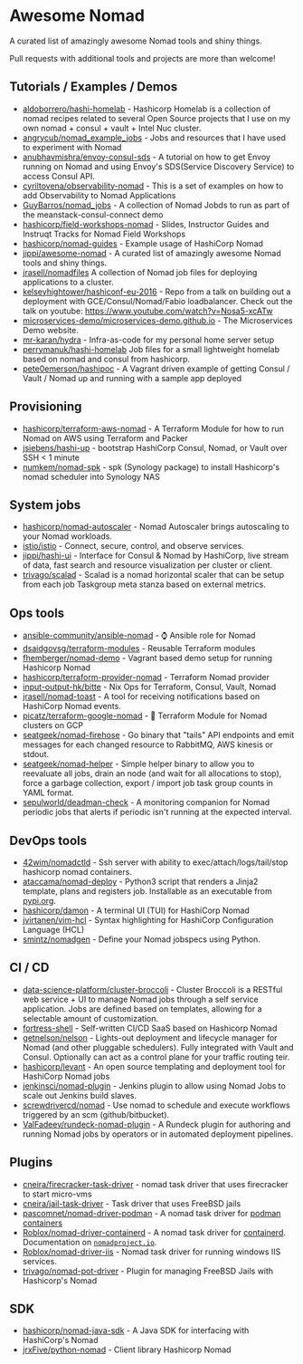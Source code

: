 # Awesome Nomad

A curated list of amazingly awesome Nomad tools and shiny things.

Pull requests with additional tools and projects are more than welcome!

## Tutorials / Examples / Demos

- [aldoborrero/hashi-homelab](https://github.com/aldoborrero/hashi-homelab) - Hashicorp Homelab is a collection of nomad recipes related to several Open Source projects that I use on my own nomad + consul + vault + Intel Nuc cluster.
- [angrycub/nomad_example_jobs](https://github.com/angrycub/nomad_example_jobs) - Jobs and resources that I have used to experiment with Nomad
- [anubhavmishra/envoy-consul-sds](https://github.com/anubhavmishra/envoy-consul-sds) - A tutorial on how to get Envoy running on Nomad and using Envoy's SDS(Service Discovery Service) to access Consul API.
- [cyriltovena/observability-nomad](https://github.com/cyriltovena/observability-nomad) - This is a set of examples on how to add Observability to Nomad Applications
- [GuyBarros/nomad_jobs](https://github.com/GuyBarros/nomad_jobs) - A collection of Nomad Jobds to run as part of the meanstack-consul-connect demo
- [hashicorp/field-workshops-nomad](https://github.com/hashicorp/field-workshops-nomad) - Slides, Instructor Guides and Instruqt Tracks for Nomad Field Workshops
- [hashicorp/nomad-guides](https://github.com/hashicorp/nomad-guides) - Example usage of HashiCorp Nomad
- [jippi/awesome-nomad](https://github.com/jippi/awesome-nomad) - A curated list of amazingly awesome Nomad tools and shiny things.
- [jrasell/nomadfiles](https://github.com/jrasell/nomadfiles) A collection of Nomad job files for deploying applications to a cluster.
- [kelseyhightower/hashiconf-eu-2016](https://github.com/kelseyhightower/hashiconf-eu-2016) - Repo from a talk on building out a deployment with GCE/Consul/Nomad/Fabio loadbalancer. Check out the talk on youtube: https://www.youtube.com/watch?v=Nosa5-xcATw
- [microservices-demo/microservices-demo.github.io](https://github.com/microservices-demo/microservices-demo.github.io) - The Microservices Demo website.
- [mr-karan/hydra](https://github.com/mr-karan/hydra) - Infra-as-code for my personal home server setup
- [perrymanuk/hashi-homelab](https://github.com/perrymanuk/hashi-homelab) Job files for a small lightweight homelab based on nomad and consul from hashicorp.
- [pete0emerson/hashipoc](https://github.com/pete0emerson/hashipoc) - A Vagrant driven example of getting Consul / Vault / Nomad up and running with a sample app deployed

## Provisioning

- [hashicorp/terraform-aws-nomad](https://github.com/hashicorp/terraform-aws-nomad) - A Terraform Module for how to run Nomad on AWS using Terraform and Packer
- [jsiebens/hashi-up](https://github.com/jsiebens/hashi-up) - bootstrap HashiCorp Consul, Nomad, or Vault over SSH < 1 minute
- [numkem/nomad-spk](https://github.com/numkem/nomad-spk) - spk (Synology package) to install Hashicorp's nomad scheduler into Synology NAS

## System jobs

- [hashicorp/nomad-autoscaler](https://github.com/hashicorp/nomad-autoscaler) - Nomad Autoscaler brings autoscaling to your Nomad workloads.
- [istio/istio](https://github.com/istio/istio) - Connect, secure, control, and observe services.
- [jippi/hashi-ui](https://github.com/jippi/hashi-ui) - Interface for Consul & Nomad by HashiCorp, live stream of data, fast search and resource visualization per cluster or client.
- [trivago/scalad](https://github.com/trivago/scalad) - Scalad is a nomad horizontal scaler that can be setup from each job Taskgroup meta stanza based on external metrics.

## Ops tools

- [ansible-community/ansible-nomad](https://github.com/ansible-community/ansible-nomad) - :watch: Ansible role for Nomad
- [dsaidgovsg/terraform-modules](https://github.com/dsaidgovsg/terraform-modules) - Reusable Terraform modules
- [fhemberger/nomad-demo](https://github.com/fhemberger/nomad-demo) - Vagrant based demo setup for running Hashicorp Nomad
- [hashicorp/terraform-provider-nomad](https://github.com/hashicorp/terraform-provider-nomad) - Terraform Nomad provider
- [input-output-hk/bitte](https://github.com/input-output-hk/bitte) - Nix Ops for Terraform, Consul, Vault, Nomad
- [jrasell/nomad-toast](https://github.com/jrasell/nomad-toast) - A tool for receiving notifications based on HashiCorp Nomad events.
- [picatz/terraform-google-nomad](https://github.com/picatz/terraform-google-nomad) - 📗 Terraform Module for Nomad clusters on GCP
- [seatgeek/nomad-firehose](https://github.com/seatgeek/nomad-firehose) - Go binary that "tails" API endpoints and emit messages for each changed resource to RabbitMQ, AWS kinesis or stdout.
- [seatgeek/nomad-helper](https://github.com/seatgeek/nomad-helper) - Simple helper binary to allow you to reevaluate all jobs, drain an node (and wait for all allocations to stop), force a garbage collection, export / import job task group counts in YAML format.
- [sepulworld/deadman-check](https://github.com/sepulworld/deadman-check) - A monitoring companion for Nomad periodic jobs that alerts if periodic isn't running at the expected interval.

## DevOps tools

- [42wim/nomadctld](https://github.com/42wim/nomadctld) - Ssh server with ability to exec/attach/logs/tail/stop hashicorp nomad containers.
- [ataccama/nomad-deploy](https://github.com/ataccama/nomad-deploy) - Python3 script that renders a Jinja2 template, plans and registers job. Installable as an executable from [pypi.org](https://pypi.org/project/nomad-deploy/).
- [hashicorp/damon](https://github.com/hashicorp/damon) - A terminal UI (TUI) for HashiCorp Nomad
- [jvirtanen/vim-hcl](https://github.com/jvirtanen/vim-hcl) - Syntax highlighting for HashiCorp Configuration Language (HCL)
- [smintz/nomadgen](https://github.com/smintz/nomadgen) - Define your Nomad jobspecs using Python.

## CI / CD

- [data-science-platform/cluster-broccoli](https://github.com/data-science-platform/cluster-broccoli) - Cluster Broccoli is a RESTful web service + UI to manage Nomad jobs through a self service application. Jobs are defined based on templates, allowing for a selectable amount of customization.
- [fortress-shell](https://github.com/fortress-shell/fortress-shell) - Self-written CI/CD SaaS based on Hashicorp Nomad
- [getnelson/nelson](https://getnelson.io/) - Lights-out deployment and lifecycle manager for Nomad (and other pluggable schedulers). Fully integrated with Vault and Consul. Optionally can act as a control plane for your traffic routing teir.
- [hashicorp/levant](https://github.com/hashicorp/levant) - An open source templating and deployment tool for HashiCorp Nomad jobs
- [jenkinsci/nomad-plugin](https://github.com/jenkinsci/nomad-plugin) - Jenkins plugin to allow using Nomad Jobs to scale out Jenkins build slaves.
- [screwdrivercd/nomad](http://screwdriver.cd/) - Use nomad to schedule and execute workflows triggered by an scm (github/bitbucket).
- [ValFadeev/rundeck-nomad-plugin](https://github.com/ValFadeev/rundeck-nomad-plugin) - A Rundeck plugin for authoring and running Nomad jobs by operators or in automated deployment pipelines.

## Plugins

- [cneira/firecracker-task-driver](https://github.com/cneira/firecracker-task-driver) - nomad task driver that uses firecracker to start micro-vms
- [cneira/jail-task-driver](https://github.com/cneira/jail-task-driver) - Task driver that uses FreeBSD jails
- [pascomnet/nomad-driver-podman](https://github.com/pascomnet/nomad-driver-podman) - A nomad task driver for [podman containers](https://podman.io)
- [Roblox/nomad-driver-containerd](https://github.com/Roblox/nomad-driver-containerd) - A nomad task driver for [containerd](https://containerd.io). Documentation on [`nomadproject.io`](https://www.nomadproject.io/docs/drivers/external/containerd).
- [Roblox/nomad-driver-iis](https://github.com/Roblox/nomad-driver-iis) - Nomad task driver for running windows IIS services.
- [trivago/nomad-pot-driver](https://github.com/trivago/nomad-pot-driver) - Plugin for managing FreeBSD Jails with Hashicorp's Nomad

## SDK

- [hashicorp/nomad-java-sdk](https://github.com/hashicorp/nomad-java-sdk) - A Java SDK for interfacing with HashiCorp's Nomad
- [jrxFive/python-nomad](https://github.com/jrxFive/python-nomad) - Client library Hashicorp Nomad
